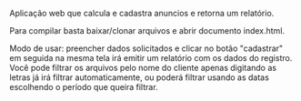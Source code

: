 Aplicação web que calcula e cadastra anuncios e retorna um relatório.

Para compilar basta baixar/clonar arquivos e abrir documento index.html.

Modo de usar: preencher dados solicitados e clicar no botão "cadastrar" em seguida na mesma tela irá emitir um relatório com os dados do registro. Você pode filtrar os arquivos pelo nome do cliente apenas digitando as letras já irá filtrar automaticamente, ou poderá filtrar usando as datas escolhendo o período que queira filtrar.
